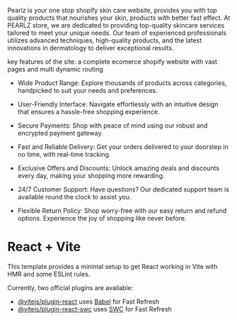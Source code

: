 Pearlz is your one stop shopify skin care website, provides you with top quality products that nourishes your skin, products with better fast effect.
At PEARLZ store, we are dedicated to providing top-quality skincare services
tailored to meet your unique needs. Our team of experienced professionals utilizes
advanced techniques, high-quality products, and the latest innovations in dermatology
to deliver exceptional results.

key features of the site:
a complete ecomerce shopify website with vast pages and multi dynamic routing
* Wide Product Range: Explore thousands of products across categories, handpicked to suit your needs and preferences.

* User-Friendly Interface: Navigate effortlessly with an intuitive design that ensures a hassle-free shopping experience.

* Secure Payments: Shop with peace of mind using our robust and encrypted payment gateway.

* Fast and Reliable Delivery: Get your orders delivered to your doorstep in no time, with real-time tracking.

* Exclusive Offers and Discounts: Unlock amazing deals and discounts every day, making your shopping more rewarding.

* 24/7 Customer Support: Have questions? Our dedicated support team is available round the clock to assist you.

* Flexible Return Policy: Shop worry-free with our easy return and refund options.
Experience the joy of shopping like never before. 


# React + Vite

This template provides a minimal setup to get React working in Vite with HMR and some ESLint rules.

Currently, two official plugins are available:

- [@vitejs/plugin-react](https://github.com/vitejs/vite-plugin-react/blob/main/packages/plugin-react/README.md) uses [Babel](https://babeljs.io/) for Fast Refresh
- [@vitejs/plugin-react-swc](https://github.com/vitejs/vite-plugin-react-swc) uses [SWC](https://swc.rs/) for Fast Refresh
